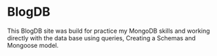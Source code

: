 # BlogDB

This BlogDB site was build for practice my MongoDB skills and working directly with the data base using queries, Creating a Schemas and Mongoose model.
